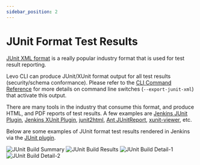 ```yaml
---
sidebar_position: 2
---
```


# JUnit Format Test Results

[JUnit XML format](https://www.ibm.com/docs/en/developer-for-zos/14.1.0?topic=formats-junit-xml-format) is a really popular industry format that is used for test result reporting.

Levo CLI can produce JUnit/XUnit format output for all test results (security/schema conformance). Please refer to the [CLI Command Reference](../../security-testing/levo-cli/levo-cli-command-reference.md) for more details on command line switches (`--export-junit-xml`) that activate this output.

There are many tools in the industry that consume this format, and produce HTML, and PDF reports of test results. A few examples are [Jenkins JUnit Plugin](https://plugins.jenkins.io/junit/), [Jenkins XUnit Plugin](https://plugins.jenkins.io/xunit/), [junit2html](https://gitlab.com/inorton/junit2html), [Ant JUnitReport](https://ant.apache.org/manual/Tasks/junitreport.html), [xunit-viewer](https://github.com/lukejpreston/xunit-viewer), etc.

Below are some examples of JUnit format test results rendered in Jenkins via the [JUnit plugin](https://plugins.jenkins.io/junit/).

![JUnit Build Summary](../../assets/junit/jenkins-build-junit-format-summary.png)
![JUnit Build Results](../../assets/junit/jenkins-build-junit-format-results.png)
![JUnit Build Detail-1](../../assets/junit/jenkins-build-junit-format-detail-1.png)
![JUnit Build Detail-2](../../assets/junit/jenkins-build-junit-format-detail-2.png)


